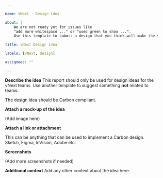 ```yaml
---

name: vNext - Design idea

about: |
    We are not ready yet for issues like  
    "add more whitespace ..." or "used green to show ...".                                        
    Use this template to submit a design that you think will make the site better

title: vNext Design idea

labels: [vNext, design]

assignees: ""

---
```


**Describe the idea**
This report should only be used for design ideas for the vNext teams.
Use another template to suggest something **not** related to teams.

The design idea should be Carbon compliant.

**Attach a mock-up of the idea**

(Add image here)

**Attach a link or attachment**

This can be anything that can be used to implement a Carbon design.
Sketch, Figma, InVision, Adobe etc.

**Screenshots**

(Add more screenshots if needed)

**Additional context**
Add any other context about the idea here.
